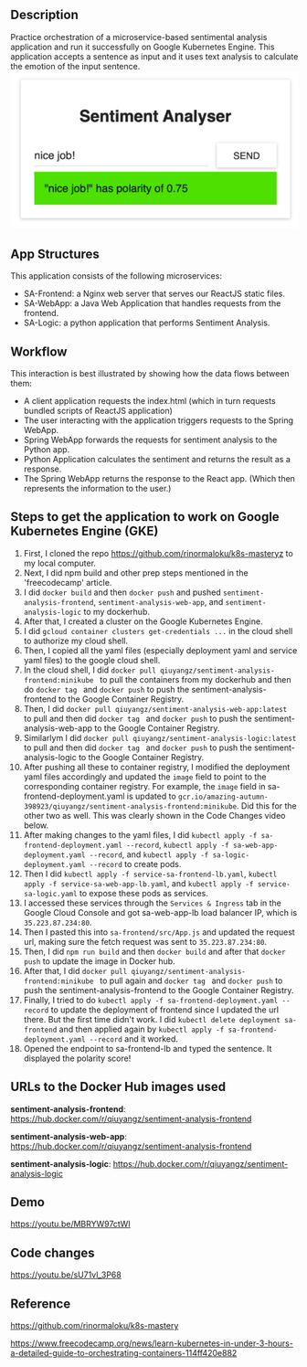## Description
Practice orchestration of a microservice-based sentimental analysis application and run it successfully on Google Kubernetes Engine. This application accepts a sentence as input and it uses text analysis to calculate the emotion of the input sentence.
![Sentimental Analysis](./polarity_screenshot.png)

## App Structures
This application consists of the following microservices:
- SA-Frontend: a Nginx web server that serves our ReactJS static files.
- SA-WebApp: a Java Web Application that handles requests from the frontend.
- SA-Logic: a python application that performs Sentiment Analysis.

## Workflow

This interaction is best illustrated by showing how the data flows between them:
- A client application requests the index.html (which in turn requests bundled scripts of ReactJS application)
- The user interacting with the application triggers requests to the Spring WebApp.
- Spring WebApp forwards the requests for sentiment analysis to the Python app.
- Python Application calculates the sentiment and returns the result as a response.
- The Spring WebApp returns the response to the React app. (Which then represents the information to the user.)


## Steps to get the application to work on Google Kubernetes Engine (GKE)
1. First, I cloned the repo https://github.com/rinormaloku/k8s-masteryz to my local computer. 
2. Next, I did npm build and other prep steps mentioned in the 'freecodecamp' article. 
3. I did ```docker build``` and then ```docker push``` and pushed `sentiment-analysis-frontend`, `sentiment-analysis-web-app`, and `sentiment-analysis-logic` to my dockerhub.
4. After that, I created a cluster on the Google Kubernetes Engine.
5. I did ```gcloud container clusters get-credentials ...``` in the cloud shell to authorize my cloud shell. 
5. Then, I copied all the yaml files (especially deployment yaml and service yaml files) to the google cloud shell.
6. In the cloud shell, I did ```docker pull qiuyangz/sentiment-analysis-frontend:minikube ``` to pull the containers from my dockerhub and then do ```docker tag ``` and ```docker push``` to push the sentiment-analysis-frontend to the Google Container Registry.
7. Then, I did ```docker pull qiuyangz/sentiment-analysis-web-app:latest ``` to pull and then did ```docker tag ``` and ```docker push``` to push the sentiment-analysis-web-app to the Google Container Registry.
8. Similarlym I did ```docker pull qiuyangz/sentiment-analysis-logic:latest``` to pull and then did ```docker tag ``` and ```docker push``` to push the sentiment-analysis-logic to the Google Container Registry.
9. After pushing all these to container registry, I modified the deployment yaml files accordingly and updated the `image` field to point to the corresponding container registry. For example, the `image` field in sa-frontend-deployment.yaml is updated to `gcr.io/amazing-autumn-398923/qiuyangz/sentiment-analysis-frontend:minikube`. Did this for the other two as well. This was clearly shown in the Code Changes video below. 
10. After making changes to the yaml files, I did ```kubectl apply -f sa-frontend-deployment.yaml --record```,  ```kubectl apply -f sa-web-app-deployment.yaml --record```, and ```kubectl apply -f sa-logic-deployment.yaml --record``` to create pods.
11. Then I did ```kubectl apply -f service-sa-frontend-lb.yaml```, ```kubectl apply -f service-sa-web-app-lb.yaml```, and ```kubectl apply -f service-sa-logic.yaml``` to expose these pods as services. 
12. I accessed these services through the `Services & Ingress` tab in the Google Cloud Console and got sa-web-app-lb load balancer IP, which is `35.223.87.234:80`. 
13. Then I pasted this into `sa-frontend/src/App.js` and updated the request url, making sure the fetch request was sent to `35.223.87.234:80`.
14. Then, I did `npm run build` and then ```docker build``` and after that ```docker push``` to update the image in Docker hub. 
15. After that, I did ```docker pull qiuyangz/sentiment-analysis-frontend:minikube ``` to pull again and ```docker tag ``` and ```docker push``` to push the sentiment-analysis-frontend to the Google Container Registry.
16. Finally, I tried to do  ```kubectl apply -f sa-frontend-deployment.yaml --record``` to update the deployment of frontend since I updated the url there. But the first time didn't work. I did ```kubectl delete deployment sa-frontend``` and then applied again by ```kubectl apply -f sa-frontend-deployment.yaml --record``` and it worked. 
17. Opened the endpoint to sa-frontend-lb and typed the sentence. It displayed the polarity score!


## URLs to the Docker Hub images used 
**sentiment-analysis-frontend**:  https://hub.docker.com/r/qiuyangz/sentiment-analysis-frontend

**sentiment-analysis-web-app**: https://hub.docker.com/r/qiuyangz/sentiment-analysis-frontend

**sentiment-analysis-logic**: https://hub.docker.com/r/qiuyangz/sentiment-analysis-logic

## Demo
https://youtu.be/MBRYW97ctWI

## Code changes
https://youtu.be/sU71vl_3P68

## Reference
https://github.com/rinormaloku/k8s-mastery

https://www.freecodecamp.org/news/learn-kubernetes-in-under-3-hours-a-detailed-guide-to-orchestrating-containers-114ff420e882